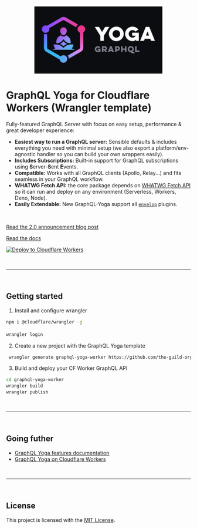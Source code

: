 <p align="center"><img src="https://github.com/dotansimha/graphql-yoga/raw/master/website/public/banner.svg" width="350" /></p>

# GraphQL Yoga for Cloudflare Workers (Wrangler template)

Fully-featured GraphQL Server with focus on easy setup, performance & great developer experience:

- **Easiest way to run a GraphQL server:** Sensible defaults & includes everything you need with minimal setup (we also export a platform/env-agnostic handler so you can build your own wrappers easily).
- **Includes Subscriptions:** Built-in support for GraphQL subscriptions using **S**erver-**S**ent **E**vents.
- **Compatible:** Works with all GraphQL clients (Apollo, Relay...) and fits seamless in your GraphQL workflow.
- **WHATWG Fetch API:** the core package depends on [WHATWG Fetch API](https://fetch.spec.whatwg.org/) so it can run and deploy on any environment (Serverless, Workers, Deno, Node).
- **Easily Extendable:** New GraphQL-Yoga support all [`envelop`](https://www.envelop.dev) plugins.


<br />

[Read the 2.0 announcement blog post](https://www.the-guild.dev/blog/announcing-graphql-yoga-v2)

[Read the docs](https://www.graphql-yoga.com/docs/quick-start)


[![Deploy to Cloudflare Workers](https://deploy.workers.cloudflare.com/button)](https://deploy.workers.cloudflare.com/?url=https://github.com/the-guild-org/yoga-cloudflare-workers-template)

<p>&nbsp;</p>

----

<p>&nbsp;</p>

## Getting started


1. Install and configure wrangler

```sh
npm i @cloudflare/wrangler -g

wrangler login
```


2. Create a new project with the GraphQL Yoga template

```sh
 wrangler generate graphql-yoga-worker https://github.com/the-guild-org/yoga-cloudflare-workers-template
```


3. Build and deploy your CF Worker GraphQL API

```sh
cd graphql-yoga-worker
wrangler build
wrangler publish
```

<p>&nbsp;</p>

----

<p>&nbsp;</p>

## Going futher

- [GraphQL Yoga features documentation](https://www.graphql-yoga.com/docs/quick-start)
- [GraphQL Yoga on Cloudflare Workers](https://www.graphql-yoga.com/docs/integrations/integration-with-cloudflare-workers)



<p>&nbsp;</p>

----

<p>&nbsp;</p>


## License

This project is licensed with the [MIT License](./LICENSE).

